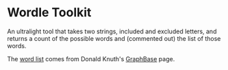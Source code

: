 # Wordle Toolkit

An ultralight tool that takes two strings, included and excluded letters, and returns a count of the possible words and (commented out) the list of those words.

The [word list](https://www-cs-faculty.stanford.edu/~knuth/sgb-words.txt) comes from Donald Knuth's [GraphBase](https://www-cs-faculty.stanford.edu/~knuth/sgb.html) page.
